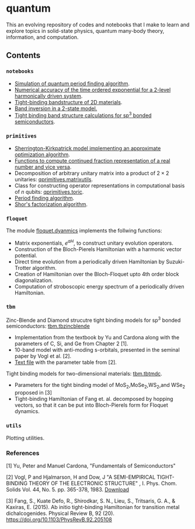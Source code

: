 # quantum
This an evolving repository of codes and notebooks that I make to learn and explore topics in solid-state physics, quantum many-body theory, information, and computation. 

## Contents


### `notebooks`

* [Simulation of quantum period finding algorithm](notebooks/PeriodFinding.ipynb).
* [Numerical accuracy of the time ordered exponential for a 2-level harmonically driven system](notebooks/TimeOrderedExp.ipynb).
* [Tight-binding bandstructure of 2D materials](notebooks/tmdc_bands.ipynb). 
* [Band inversion in a 2-state model.](notebooks/two-band-models.ipynb)
* [Tight binding band structure calculations for sp<sup>3</sup> bonded semiconductors](notebooks/TightBindingZB.ipynb). 

### `primitives`

* [Sherrington-Kirkpatrick model implementing an approximate optimization algorithm](https://github.com/kuljitvirk/quantum/blob/main/qprimitives/aoa.py).
* [Functions to compute continued fraction representation of a real number and vice versa](https://github.com/kuljitvirk/quantum/blob/main/qprimitives/mathutils.py).
* Decomposition of arbitrary unitary matrix into a product of $2\times2$ unitaries: [qprimitives.matrixutils](https://github.com/kuljitvirk/quantum/blob/main/qprimitives/matrixutils.py).
* Class for constructing operator representations in computational basis of $n$ qubits: [qprimitives.toric](https://github.com/kuljitvirk/quantum/blob/main/qprimitives/toric.py).
* [Period finding algorithm](https://github.com/kuljitvirk/quantum/blob/main/qprimitives/qprimitives.py).
* [Shor's factorization algorithm](https://github.com/kuljitvirk/quantum/blob/main/qprimitives/qprimitives.py).

### `floquet`

The module [floquet.dyanmics](floquet/dynamics.py) implements the follwing functions:

* Matrix exponentials, $e^{a H}$, to construct unitary evolution operators.
* Construction of the Bloch-Pierels Hamiltonian with a harmonic vector potential.
* Direct time evolution from a periodically driven Hamiltonian by Suzuki-Trotter algorithm.
* Creation of Hamiltonian over the Bloch-Floquet upto 4th order block diagonalization.
* Computation of stroboscopic energy spectrum of a periodically driven Hamiltonian.

### `tbm`

Zinc-Blende and Diamond strucutre tight binding models for sp<sup>3</sup> bonded semiconductors: [tbm.tbzincblende](tbm/tbzincblende.py)

* Implementation from the textbook by Yu and Cardona along with the parameters of C, Si, and Ge from Chapter 2 [1].
* 10-band model with anti-moding s-orbitals, presented in the seminal paper by Vogl et al. [2].
* [Text file](tbm/vogl_tb_parameters.txt)  with the parameter table from [2].

Tight binding models for two-dimensional materials: [tbm.tbtmdc](tbm/tbtmdc.py).
* Parameters for the tight binding model of MoS<sub>2</sub>,MoSe<sub>2</sub>,WS<sub>2</sub>,and WSe<sub>2</sub> proposed in [3]
* Tight-binding Hamiltonian of Fang et. al. decomposed by hopping vectors, so that it can be put into Bloch-Pierels form for Floquet dynamics. 


### `utils`

Plotting utilities.
 
### References

[1] Yu, Peter and Manuel Cardona, "Fundamentals of Semiconductors"

[2] Vogl, P and Hjalmarson, H and Dow, J "A SEMI-EMPIRICAL TIGHT-BINDING THEORY OF THE ELECTRONIC STRUCTURE" , I. Phys. Chom. Solids Vol. 44, No. 5. pp. 365-378, 1983. [Download](tbm/VoglPaper.pdf)

[3] Fang, S., Kuate Defo, R., Shirodkar, S. N., Lieu, S., Tritsaris, G. A., &#38; Kaxiras, E. (2015). Ab initio tight-binding Hamiltonian for transition metal dichalcogenides. Physical Review B, 92 (20). https://doi.org/10.1103/PhysRevB.92.205108
